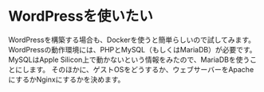 # WordPressを使いたい

WordPressを構築する場合も、Dockerを使うと簡単らしいので試してみます。
WordPressの動作環境には、PHPとMySQL（もしくはMariaDB）が必要です。
MySQLはApple Silicon上で動かないという情報をみたので、MariaDBを使うことにします。
そのほかに、ゲストOSをどうするか、ウェブサーバーをApacheにするかNginxにするかを決めます。
